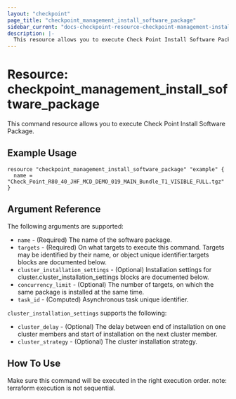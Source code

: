 ```yaml
---
layout: "checkpoint"
page_title: "checkpoint_management_install_software_package"
sidebar_current: "docs-checkpoint-resource-checkpoint-management-install-software-package"
description: |-
  This resource allows you to execute Check Point Install Software Package.
---
```


# Resource: checkpoint_management_install_software_package

This command resource allows you to execute Check Point Install Software Package.

## Example Usage


```hcl
resource "checkpoint_management_install_software_package" "example" {
  name = "Check_Point_R80_40_JHF_MCD_DEMO_019_MAIN_Bundle_T1_VISIBLE_FULL.tgz"
}
```

## Argument Reference

The following arguments are supported:

* `name` - (Required) The name of the software package. 
* `targets` - (Required) On what targets to execute this command. Targets may be identified by their name, or object unique identifier.targets blocks are documented below.
* `cluster_installation_settings` - (Optional) Installation settings for cluster.cluster_installation_settings blocks are documented below.
* `concurrency_limit` - (Optional) The number of targets, on which the same package is installed at the same time. 
* `task_id` - (Computed) Asynchronous task unique identifier. 


`cluster_installation_settings` supports the following:

* `cluster_delay` - (Optional) The delay between end of installation on one cluster members and start of installation on the next cluster member. 
* `cluster_strategy` - (Optional) The cluster installation strategy. 


## How To Use
Make sure this command will be executed in the right execution order. 
note: terraform execution is not sequential.  

